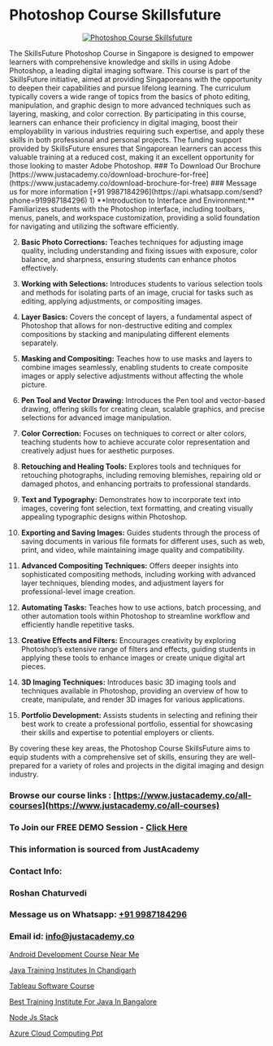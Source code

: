 # Photoshop Course Skillsfuture

<p align="center">
  <a href="https://justacademy.co/course-detail/photoshop-training">
    <img src="https://justacademy.co/storage2/course_image/1676637576_course_image.webp" alt="Photoshop Course Skillsfuture">
  </a>
</p>
The SkillsFuture Photoshop Course in Singapore is designed to empower learners with comprehensive knowledge and skills in using Adobe Photoshop, a leading digital imaging software. This course is part of the SkillsFuture initiative, aimed at providing Singaporeans with the opportunity to deepen their capabilities and pursue lifelong learning. The curriculum typically covers a wide range of topics from the basics of photo editing, manipulation, and graphic design to more advanced techniques such as layering, masking, and color correction. By participating in this course, learners can enhance their proficiency in digital imaging, boost their employability in various industries requiring such expertise, and apply these skills in both professional and personal projects. The funding support provided by SkillsFuture ensures that Singaporean learners can access this valuable training at a reduced cost, making it an excellent opportunity for those looking to master Adobe Photoshop.
### To Download Our Brochure [https://www.justacademy.co/download-brochure-for-free](https://www.justacademy.co/download-brochure-for-free)
### Message us for more information [+91 9987184296](https://api.whatsapp.com/send?phone=919987184296)
1) **Introduction to Interface and Environment:** Familiarizes students with the Photoshop interface, including toolbars, menus, panels, and workspace customization, providing a solid foundation for navigating and utilizing the software efficiently.

2) **Basic Photo Corrections:** Teaches techniques for adjusting image quality, including understanding and fixing issues with exposure, color balance, and sharpness, ensuring students can enhance photos effectively.

3) **Working with Selections:** Introduces students to various selection tools and methods for isolating parts of an image, crucial for tasks such as editing, applying adjustments, or compositing images.

4) **Layer Basics:** Covers the concept of layers, a fundamental aspect of Photoshop that allows for non-destructive editing and complex compositions by stacking and manipulating different elements separately.

5) **Masking and Compositing:** Teaches how to use masks and layers to combine images seamlessly, enabling students to create composite images or apply selective adjustments without affecting the whole picture.

6) **Pen Tool and Vector Drawing:** Introduces the Pen tool and vector-based drawing, offering skills for creating clean, scalable graphics, and precise selections for advanced image manipulation.

7) **Color Correction:** Focuses on techniques to correct or alter colors, teaching students how to achieve accurate color representation and creatively adjust hues for aesthetic purposes.

8) **Retouching and Healing Tools:** Explores tools and techniques for retouching photographs, including removing blemishes, repairing old or damaged photos, and enhancing portraits to professional standards.

9) **Text and Typography:** Demonstrates how to incorporate text into images, covering font selection, text formatting, and creating visually appealing typographic designs within Photoshop.

10) **Exporting and Saving Images:** Guides students through the process of saving documents in various file formats for different uses, such as web, print, and video, while maintaining image quality and compatibility.

11) **Advanced Compositing Techniques:** Offers deeper insights into sophisticated compositing methods, including working with advanced layer techniques, blending modes, and adjustment layers for professional-level image creation.

12) **Automating Tasks:** Teaches how to use actions, batch processing, and other automation tools within Photoshop to streamline workflow and efficiently handle repetitive tasks.

13) **Creative Effects and Filters:** Encourages creativity by exploring Photoshop’s extensive range of filters and effects, guiding students in applying these tools to enhance images or create unique digital art pieces.

14) **3D Imaging Techniques:** Introduces basic 3D imaging tools and techniques available in Photoshop, providing an overview of how to create, manipulate, and render 3D images for various applications.

15) **Portfolio Development:** Assists students in selecting and refining their best work to create a professional portfolio, essential for showcasing their skills and expertise to potential employers or clients.

By covering these key areas, the Photoshop Course SkillsFuture aims to equip students with a comprehensive set of skills, ensuring they are well-prepared for a variety of roles and projects in the digital imaging and design industry.

### Browse our course links : [https://www.justacademy.co/all-courses](https://www.justacademy.co/all-courses) 
### To Join our FREE DEMO Session - [Click Here](https://www.justacademy.co/register-for-course-demo)


### This information is sourced from JustAcademy
### Contact Info:
### Roshan Chaturvedi
### Message us on Whatsapp: [+91 9987184296](https://api.whatsapp.com/send?phone=919987184296)
### Email id: [info@justacademy.co](mailto:info@justacademy.co)
                
[Android Development Course Near Me](https://www.linkedin.com/pulse/android-development-course-near-me-justacademy-cupertino-btvif/)

[Java Training Institutes In Chandigarh](https://www.linkedin.com/pulse/java-training-institutes-chandigarh-justacademy-manchester-zre8f?trackingId=eIvISFbjG%2BewpdPaAESr4w%3D%3D&lipi=urn%3Ali%3Apage%3Ad_flagship3_company_admin%3BonfNNyQQRXKvud4lFfnrRQ%3D%3D)

[Tableau Software Course](https://medium.com/@kumarishimmi99/tableau-software-course-ce2dea8fe771)

[Best Training Institute For Java In Bangalore](https://medium.com/@justacademytraining/best-training-institute-for-java-in-bangalore-45a299a592da)

[Node Js Stack](https://justacademyin.github.io/justacademy/node-js-stack)

[Azure Cloud Computing Ppt](https://justacademyin.github.io/justacademy/azure-cloud-computing-ppt)


